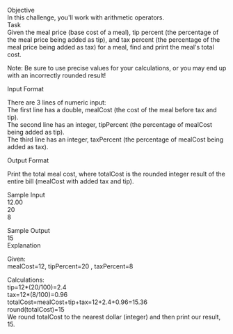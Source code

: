 Objective</br>
In this challenge, you'll work with arithmetic operators.</br>
Task</br>
Given the meal price (base cost of a meal), tip percent (the percentage of the meal price being added as tip), and tax percent (the percentage of the meal price being added as tax) for a meal, find and print the meal's total cost.</br>

Note: Be sure to use precise values for your calculations, or you may end up with an incorrectly rounded result!</br>

Input Format</br>

There are 3 lines of numeric input:</br>
The first line has a double, mealCost (the cost of the meal before tax and tip).</br>
The second line has an integer, tipPercent (the percentage of mealCost being added as tip).</br>
The third line has an integer, taxPercent (the percentage of mealCost being added as tax).</br>

Output Format</br>

Print the total meal cost, where totalCost is the rounded integer result of the entire bill (mealCost with added tax and tip).</br>

Sample Input</br>
12.00</br>
20</br>
8</br>

Sample Output</br>
15</br>
Explanation</br>

Given:</br>
mealCost=12, tipPercent=20 , taxPercent=8 

Calculations:</br>
tip=12*(20/100)=2.4</br>
tax=12*(8/100)=0.96</br>
totalCost=mealCost+tip+tax=12+2.4+0.96=15.36</br>
round(totalCost)=15</br>
We round totalCost to the nearest dollar (integer) and then print our result, 15.
